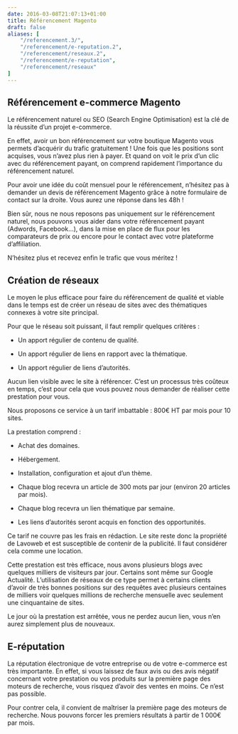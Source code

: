 ```yaml
---
date: 2016-03-08T21:07:13+01:00
title: Référencement Magento
draft: false
aliases: [
    "/referencement.3/",
    "/referencement/e-reputation.2",
    "/referencement/reseaux.2",
    "/referencement/e-reputation",
    "/referencement/reseaux"
]
---
```

## Référencement e-commerce Magento

Le référencement naturel ou SEO (Search Engine Optimisation) est la clé de la réussite d’un projet e-commerce.

En effet, avoir un bon référencement sur votre boutique Magento vous permets d’acquérir du trafic gratuitement ! Une fois que les positions sont acquises, vous n’avez plus rien à payer. Et quand on voit le prix d’un clic avec du référencement payant, on comprend rapidement l’importance du référencement naturel.

Pour avoir une idée du coût mensuel pour le référencement, n’hésitez pas à demander un devis de référencement Magento grâce à notre formulaire de contact sur la droite. Vous aurez une réponse dans les 48h !

Bien sûr, nous ne nous reposons pas uniquement sur le référencement naturel, nous pouvons vous aider dans votre référencement payant (Adwords, Facebook…), dans la mise en place de flux pour les comparateurs de prix ou encore pour le contact avec votre plateforme d’affiliation.

N’hésitez plus et recevez enfin le trafic que vous méritez !

## Création de réseaux

Le moyen le plus efficace pour faire du référencement de qualité et viable dans le temps est de créer un réseau de sites avec des thématiques connexes à votre site principal.

Pour que le réseau soit puissant, il faut remplir quelques critères :

- Un apport régulier de contenu de qualité.

- Un apport régulier de liens en rapport avec la thématique.

- Un apport régulier de liens d’autorités.

Aucun lien visible avec le site à référencer.
C’est un processus très coûteux en temps, c’est pour cela que vous pouvez nous demander de réaliser cette prestation pour vous.

Nous proposons ce service à un tarif imbattable : 800€ HT par mois pour 10 sites.

La prestation comprend :

- Achat des domaines.

- Hébergement.

- Installation, configuration et ajout d’un thème.

- Chaque blog recevra un article de 300 mots par jour (environ 20 articles par mois).

- Chaque blog recevra un lien thématique par semaine.

- Les liens d’autorités seront acquis en fonction des opportunités.

Ce tarif ne couvre pas les frais en rédaction. Le site reste donc la propriété de Lavoweb et est susceptible de contenir de la publicité. Il faut considérer cela comme une location.

Cette prestation est très efficace, nous avons plusieurs blogs avec quelques milliers de visiteurs par jour. Certains sont même sur Google Actualité. L’utilisation de réseaux de ce type permet à certains clients d’avoir de très bonnes positions sur des requêtes avec plusieurs centaines de milliers voir quelques millions de recherche mensuelle avec seulement une cinquantaine de sites.

Le jour où la prestation est arrêtée, vous ne perdez aucun lien, vous n’en aurez simplement plus de nouveaux.

## E-réputation

La réputation électronique de votre entreprise ou de votre e-commerce est très importante. En effet, si vous laissez de faux avis ou des avis négatif concernant votre prestation ou vos produits sur la première page des moteurs de recherche, vous risquez d’avoir des ventes en moins. Ce n’est pas possible.

Pour contrer cela, il convient de maîtriser la première page des moteurs de recherche. Nous pouvons forcer les premiers résultats à partir de 1 000€ par mois.
